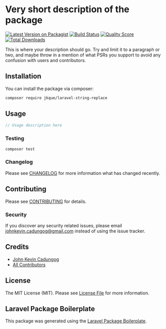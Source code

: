 # Very short description of the package

[![Latest Version on Packagist](https://img.shields.io/packagist/v/jkque/laravel-string-replace.svg?style=flat-square)](https://packagist.org/packages/jkque/laravel-string-replace)
[![Build Status](https://img.shields.io/travis/jkque/laravel-string-replace/master.svg?style=flat-square)](https://travis-ci.org/jkque/laravel-string-replace)
[![Quality Score](https://img.shields.io/scrutinizer/g/jkque/laravel-string-replace.svg?style=flat-square)](https://scrutinizer-ci.com/g/jkque/laravel-string-replace)
[![Total Downloads](https://img.shields.io/packagist/dt/jkque/laravel-string-replace.svg?style=flat-square)](https://packagist.org/packages/jkque/laravel-string-replace)

This is where your description should go. Try and limit it to a paragraph or two, and maybe throw in a mention of what PSRs you support to avoid any confusion with users and contributors.

## Installation

You can install the package via composer:

```bash
composer require jkque/laravel-string-replace
```

## Usage

``` php
// Usage description here
```

### Testing

``` bash
composer test
```

### Changelog

Please see [CHANGELOG](CHANGELOG.md) for more information what has changed recently.

## Contributing

Please see [CONTRIBUTING](CONTRIBUTING.md) for details.

### Security

If you discover any security related issues, please email johnkevin.cadungog@gmail.com instead of using the issue tracker.

## Credits

- [John Kevin Cadungog](https://github.com/jkque)
- [All Contributors](../../contributors)

## License

The MIT License (MIT). Please see [License File](LICENSE.md) for more information.

## Laravel Package Boilerplate

This package was generated using the [Laravel Package Boilerplate](https://laravelpackageboilerplate.com).